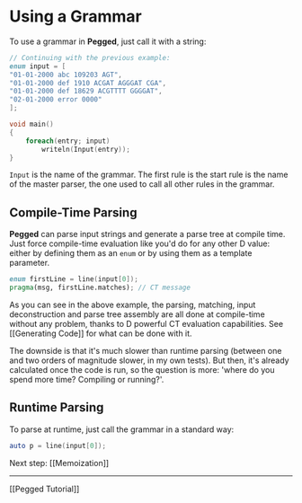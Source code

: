 Using a Grammar
===============

To use a grammar in **Pegged**, just call it with a string:

```d
// Continuing with the previous example:
enum input = [
"01-01-2000 abc 109203 AGT",
"01-01-2000 def 1910 ACGAT AGGGAT CGA",
"01-01-2000 def 18629 ACGTTTT GGGGAT",
"02-01-2000 error 0000"
];

void main()
{
    foreach(entry; input)
        writeln(Input(entry));
}
```

`Input` is the name of the grammar. The first rule is the start rule
is the name of the master parser, the one used to call all other rules in the grammar.

Compile-Time Parsing
--------------------

**Pegged** can parse input strings and generate a parse tree at compile time. Just force compile-time evaluation like you'd do for any other D value: either by defining them as an `enum` or by using them as a template parameter.

```d
enum firstLine = line(input[0]);
pragma(msg, firstLine.matches); // CT message
```

As you can see in the above example, the parsing, matching, input deconstruction and parse tree assembly are all done at compile-time without any problem, thanks to D powerful CT evaluation capabilities. See [[Generating Code]] for what can be done with it.

The downside is that it's much slower than runtime parsing (between one and two orders of magnitude slower, in my own tests). But then, it's already calculated once the code is run, so the question is more: 'where do you spend more time? Compiling or running?'.

Runtime Parsing
---------------

To parse at runtime, just call the grammar in a standard way:

```d
auto p = line(input[0]);
```

Next step: [[Memoization]]

* * * *

[[Pegged Tutorial]]